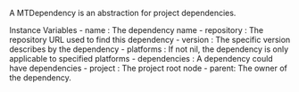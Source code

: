 A MTDependency is an abstraction for project dependencies.

Instance Variables
	- name : The dependency name
	- repository : The repository URL used to find this dependency
	- version : The specific version describes by the dependency
	- platforms : If not nil, the dependency is only applicable to specified platforms
	- dependencies : A dependency could have dependencies
	- project : The project root node
	- parent: The owner of the dependency.